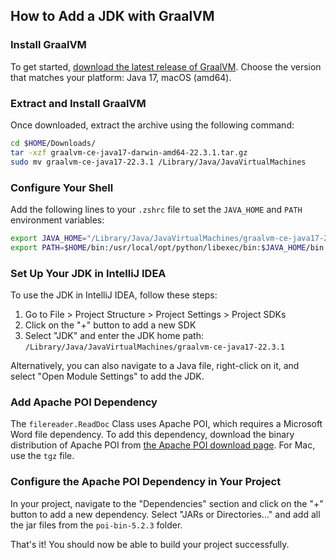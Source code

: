 ## How to Add a JDK with GraalVM

### Install GraalVM

To get started, [download the latest release of GraalVM](https://github.com/graalvm/graalvm-ce-builds/releases). Choose the version that matches your platform: Java 17, macOS (amd64).

### Extract and Install GraalVM

Once downloaded, extract the archive using the following command:

```sh
cd $HOME/Downloads/
tar -xzf graalvm-ce-java17-darwin-amd64-22.3.1.tar.gz
sudo mv graalvm-ce-java17-22.3.1 /Library/Java/JavaVirtualMachines
```

### Configure Your Shell

Add the following lines to your `.zshrc` file to set the `JAVA_HOME` and `PATH` environment variables:

```sh
export JAVA_HOME="/Library/Java/JavaVirtualMachines/graalvm-ce-java17-22.3.1/Contents/Home"
export PATH=$HOME/bin:/usr/local/opt/python/libexec/bin:$JAVA_HOME/bin:$PATH
```

### Set Up Your JDK in IntelliJ IDEA

To use the JDK in IntelliJ IDEA, follow these steps:

1. Go to File > Project Structure > Project Settings > Project SDKs
2. Click on the "+" button to add a new SDK
3. Select "JDK" and enter the JDK home path: `/Library/Java/JavaVirtualMachines/graalvm-ce-java17-22.3.1`

Alternatively, you can also navigate to a Java file, right-click on it, and select "Open Module Settings" to add the JDK.

### Add Apache POI Dependency

The `filereader.ReadDoc` Class uses Apache POI, which requires a Microsoft Word file dependency. To add this dependency, download the binary distribution of Apache POI from [the Apache POI download page](https://poi.apache.org/download.html). For Mac, use the `tgz` file.

### Configure the Apache POI Dependency in Your Project

In your project, navigate to the "Dependencies" section and click on the "+" button to add a new dependency. Select "JARs or Directories..." and add all the jar files from the `poi-bin-5.2.3` folder.

That's it! You should now be able to build your project successfully.

<br>
